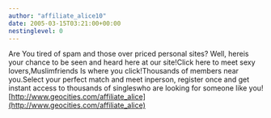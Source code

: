 ```yaml
---
author: "affiliate_alice10"
date: 2005-03-15T03:21:00+00:00
nestinglevel: 0
---
```

Are You tired of spam and those over priced personal sites? Well, hereis your chance to be seen and heard here at our site!Click here to meet sexy lovers,Muslimfriends Is where you click!Thousands of members near you.Select your perfect match and meet inperson, register once and get instant access to thousands of singleswho are looking for someone like you![http://www.geocities.com/affiliate_alice](http://www.geocities.com/affiliate_alice)